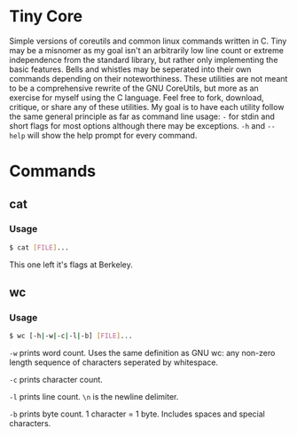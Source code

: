# Tiny Core

Simple versions of coreutils and common linux commands written in C. Tiny may be a misnomer as my goal isn't an arbitrarily low line count or extreme independence
from the standard library, but rather only implementing the basic features. Bells and whistles may be seperated into their own commands depending on their noteworthiness.
These utilities are not meant to be a comprehensive rewrite of the GNU CoreUtils, but more as an exercise for myself using the C language. Feel free to fork, 
download, critique, or share any of these utilities. My goal is to have each utility follow the same general principle as far as command line usage:
```-``` for stdin and short flags for most options although there may be exceptions. ```-h``` and ```--help``` will 
show the help prompt for every command.

# Commands

## cat

### Usage

```bash
$ cat [FILE]...
```

This one left it's flags at Berkeley.

## wc

### Usage

```bash
$ wc [-h|-w|-c|-l|-b] [FILE]...
```
```-w``` prints word count. Uses the same definition as GNU wc: any non-zero length sequence of characters seperated by whitespace.

```-c``` prints character count.

```-l``` prints line count. ```\n``` is the newline delimiter.

```-b``` prints byte count. 1 character = 1 byte. Includes spaces and special characters.


